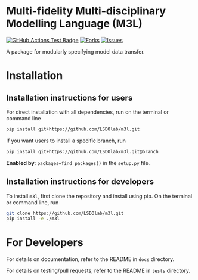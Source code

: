 # Multi-fidelity Multi-disciplinary Modelling Language (M3L)

<!---
[![Python](https://img.shields.io/pypi/pyversions/lsdo_project_template)](https://img.shields.io/pypi/pyversions/lsdo_project_template)
[![Pypi](https://img.shields.io/pypi/v/lsdo_project_template)](https://pypi.org/project/lsdo_project_template/)
[![Coveralls Badge][13]][14]
[![PyPI version][10]][11]
[![PyPI Monthly Downloads][12]][11]
-->

[![GitHub Actions Test Badge](https://github.com/LSDOlab/m3l/actions/workflows/actions.yml/badge.svg)](https://github.com/LSDOLab/m3l/actions)
[![Forks](https://img.shields.io/github/forks/LSDOlab/m3l.svg)](https://github.com/LSDOlab/m3l/network)
[![Issues](https://img.shields.io/github/issues/LSDOlab/m3l.svg)](https://github.com/LSDOlab/m3l/issues)

A package for modularly specifying model data transfer.

# Installation

## Installation instructions for users
For direct installation with all dependencies, run on the terminal or command line
```sh
pip install git+https://github.com/LSDOlab/m3l.git
```
If you want users to install a specific branch, run
```sh
pip install git+https://github.com/LSDOlab/m3l.git@branch
```

**Enabled by**: `packages=find_packages()` in the `setup.py` file.

## Installation instructions for developers
To install `m3l`, first clone the repository and install using pip.
On the terminal or command line, run
```sh
git clone https://github.com/LSDOlab/m3l.git
pip install -e ./m3l
```

# For Developers
For details on documentation, refer to the README in `docs` directory.

For details on testing/pull requests, refer to the README in `tests` directory.
